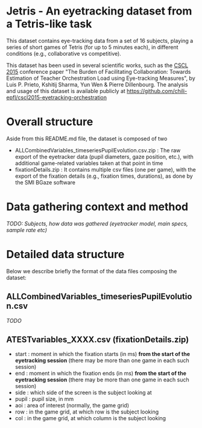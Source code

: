 Jetris - An eyetracking dataset from a Tetris-like task
=======================================================

This dataset contains eye-tracking data from a set of 16 subjects, playing a series of short games of Tetris (for up to 5 minutes each), in different conditions (e.g., collaborative vs competitive).

This dataset has been used in several scientific works, such as the [CSCL 2015](http://isls.org/cscl2015/) conference paper "The Burden of Facilitating Collaboration: Towards Estimation of Teacher Orchestration Load using Eye-tracking Measures", by Luis P. Prieto, Kshitij Sharma, Yun Wen & Pierre Dillenbourg. The analysis and usage of this dataset is available publicly at https://github.com/chili-epfl/cscl2015-eyetracking-orchestration

# Overall structure

Aside from this README.md file, the dataset is composed of two 

* ALLCombinedVariables_timeseriesPupilEvolution.csv.zip : The raw export of the eyetracker data (pupil diameters, gaze position, etc.), with additional game-related variables taken at that point in time
* fixationDetails.zip : It contains multiple csv files (one per game), with the export of the fixation details (e.g., fixation times, durations), as done by the SMI BGaze software

# Data gathering context and method

_TODO: Subjects, how data was gathered (eyetracker model, main specs, sample rate etc)_

# Detailed data structure

Below we describe briefly the format of the data files composing the dataset:

## ALLCombinedVariables_timeseriesPupilEvolution.csv

_TODO_

## ATESTvariables_XXXX.csv (fixationDetails.zip)

* start : moment in which the fixation starts (in ms) **from the start of the eyetracking session** (there may be more than one game in each such session)
* end : moment in which the fixation ends (in ms) **from the start of the eyetracking session** (there may be more than one game in each such session)
* side : which side of the screen is the subject looking at
* pupil : pupil size, in mm
* aoi : area of interest (normally, the game grid)
* row : in the game grid, at which row is the subject looking
* col : in the game grid, at which column is the subject looking